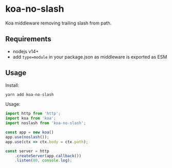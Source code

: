 # koa-no-slash

Koa middleware removing trailing slash from path.

## Requirements

- nodejs v14+
- add `type=module` in your package.json as middleware is exported as ESM

## Usage

Install:
```bash
yarn add koa-no-slash
```

Usage:
```javascript
import http from 'http';
import koa from 'koa';
import noslash from 'koa-no-slash';

const app = new koa()
app.use(noslash());
app.use(ctx => ctx.body = ctx.path);

const server = http
    .createServer(app.callback())
    .listen(80, console.log);
```